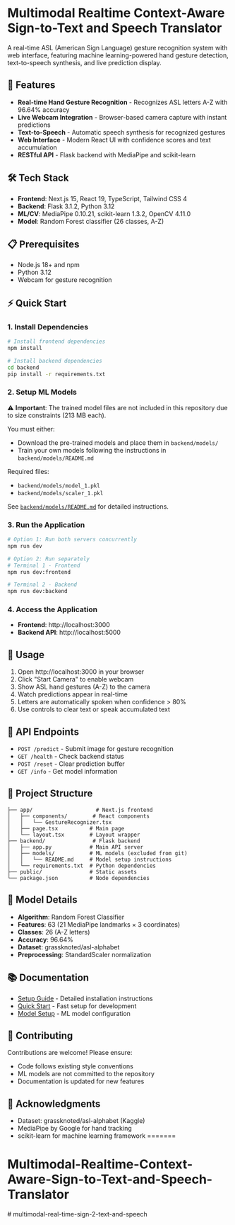 # Multimodal Realtime Context-Aware Sign-to-Text and Speech Translator

A real-time ASL (American Sign Language) gesture recognition system with web interface, featuring machine learning-powered hand gesture detection, text-to-speech synthesis, and live prediction display.

## 🚀 Features

- **Real-time Hand Gesture Recognition** - Recognizes ASL letters A-Z with 96.64% accuracy
- **Live Webcam Integration** - Browser-based camera capture with instant predictions
- **Text-to-Speech** - Automatic speech synthesis for recognized gestures
- **Web Interface** - Modern React UI with confidence scores and text accumulation
- **RESTful API** - Flask backend with MediaPipe and scikit-learn

## 🛠️ Tech Stack

- **Frontend**: Next.js 15, React 19, TypeScript, Tailwind CSS 4
- **Backend**: Flask 3.1.2, Python 3.12
- **ML/CV**: MediaPipe 0.10.21, scikit-learn 1.3.2, OpenCV 4.11.0
- **Model**: Random Forest classifier (26 classes, A-Z)

## 📋 Prerequisites

- Node.js 18+ and npm
- Python 3.12
- Webcam for gesture recognition

## ⚡ Quick Start

### 1. Install Dependencies

```bash
# Install frontend dependencies
npm install

# Install backend dependencies
cd backend
pip install -r requirements.txt
```

### 2. Setup ML Models

⚠️ **Important**: The trained model files are not included in this repository due to size constraints (213 MB each).

You must either:
- Download the pre-trained models and place them in `backend/models/`
- Train your own models following the instructions in `backend/models/README.md`

Required files:
- `backend/models/model_1.pkl`
- `backend/models/scaler_1.pkl`

See [`backend/models/README.md`](backend/models/README.md) for detailed instructions.

### 3. Run the Application

```bash
# Option 1: Run both servers concurrently
npm run dev

# Option 2: Run separately
# Terminal 1 - Frontend
npm run dev:frontend

# Terminal 2 - Backend
npm run dev:backend
```

### 4. Access the Application

- **Frontend**: http://localhost:3000
- **Backend API**: http://localhost:5000

## 📖 Usage

1. Open http://localhost:3000 in your browser
2. Click "Start Camera" to enable webcam
3. Show ASL hand gestures (A-Z) to the camera
4. Watch predictions appear in real-time
5. Letters are automatically spoken when confidence > 80%
6. Use controls to clear text or speak accumulated text

## 🔌 API Endpoints

- `POST /predict` - Submit image for gesture recognition
- `GET /health` - Check backend status
- `POST /reset` - Clear prediction buffer
- `GET /info` - Get model information

## 📁 Project Structure

```
├── app/                    # Next.js frontend
│   ├── components/        # React components
│   │   └── GestureRecognizer.tsx
│   ├── page.tsx          # Main page
│   └── layout.tsx        # Layout wrapper
├── backend/               # Flask backend
│   ├── app.py            # Main API server
│   ├── models/           # ML models (excluded from git)
│   │   └── README.md     # Model setup instructions
│   └── requirements.txt  # Python dependencies
├── public/               # Static assets
└── package.json          # Node dependencies

```

## 🎯 Model Details

- **Algorithm**: Random Forest Classifier
- **Features**: 63 (21 MediaPipe landmarks × 3 coordinates)
- **Classes**: 26 (A-Z letters)
- **Accuracy**: 96.64%
- **Dataset**: grassknoted/asl-alphabet
- **Preprocessing**: StandardScaler normalization

## 📚 Documentation

- [Setup Guide](SETUP.md) - Detailed installation instructions
- [Quick Start](QUICKSTART.md) - Fast setup for development
- [Model Setup](backend/models/README.md) - ML model configuration

## 🤝 Contributing

Contributions are welcome! Please ensure:
- Code follows existing style conventions
- ML models are not committed to the repository
- Documentation is updated for new features

## 🙏 Acknowledgments

- Dataset: grassknoted/asl-alphabet (Kaggle)
- MediaPipe by Google for hand tracking
- scikit-learn for machine learning framework
=======
# Multimodal-Realtime-Context-Aware-Sign-to-Text-and-Speech-Translator
#   m u l t i m o d a l - r e a l - t i m e - s i g n - 2 - t e x t - a n d - s p e e c h 
 
 
